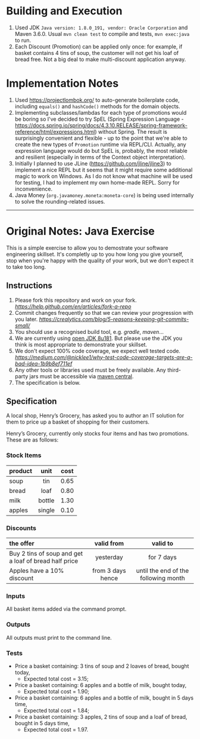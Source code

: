 # Building and Execution
1. Used JDK `Java version: 1.8.0_191, vendor: Oracle Corporation` and Maven 3.6.0. Usual `mvn clean test` to compile and tests, `mvn exec:java` to run.
2. Each Discount (Promotion) can be applied only once: for example, if basket contains 4 tins of soup, the customer will not get his loaf of bread free. Not a big deal to make multi-discount application anyway.

# Implementation Notes
1. Used https://projectlombok.org/ to auto-generate boilerplate code, including `equals()` and `hashCode()` methods for the domain objects.
2. Implementing subclasses/lambdas for each type of promotions would be boring so I've decided to try SpEL (Spring Expression Language - https://docs.spring.io/spring/docs/4.3.10.RELEASE/spring-framework-reference/html/expressions.html) without Spring. The result is surprisingly convenient and flexible - up to the point that we're able to create the new types of `Promotion` runtime via REPL/CLI. Actually, any expression language would do but SpEL is, probably, the most reliable and resilient (especially in terms of the Context object interpretation).
3. Initially I planned to use JLine (https://github.com/jline/jline3) to implement a nice REPL but it seems that it might require some additional magic to work on Windows. As I do not know what machine will be used for testing, I had to implement my own home-made REPL. Sorry for inconvenience.
4. Java Money (`org.javamoney.moneta:moneta-core`) is being used internally to solve the rounding-related issues. 

----------
# Original Notes: Java Exercise

This is a simple exercise to allow you to demostrate your software engineering skillset. It's completly up to you how long you give yourself, stop when you're happy with the quality of your work, but we don't expect it to take too long.

## Instructions
  1. Please fork this repository and work on your fork.
     _https://help.github.com/en/articles/fork-a-repo_
  2. Commit changes frequently so that we can review your progression with you later.
     _https://crealytics.com/blog/5-reasons-keeping-git-commits-small/_
  3. You should use a recognised build tool, e.g. _gradle_, _maven_...
  4. We are currently using [open JDK 8u181](https://cdn.azul.com/zulu/bin/zulu8.31.0.1-jdk8.0.181-win_x64.msi). But please use the JDK you think is most appropriate to demonstrate your skillset. 
  5. We don't expect 100% code coverage, we expect well tested code.
     _https://medium.com/@nicklee1/why-test-code-coverage-targets-are-a-bad-idea-1b9b8ef711ef_
  6. Any other tools or libraries used must be freely available. Any third-party jars must be accessible via [maven central](https://mvnrepository.com/repos/central).
  7. The specification is below.
  
## Specification

A local shop, Henry’s Grocery, has asked you to author an IT solution for them to price up a basket of shopping for their customers.

Henry’s Grocery, currently only stocks four items and has two promotions. These are as follows:

### Stock Items
        
|  **product** | **unit**   | **cost** |
| :---  | :---: | :---: |
|  soup    | tin    | 0.65 |
|  bread   | loaf   | 0.80 |
|  milk    | bottle | 1.30 |
|  apples  | single | 0.10 |

### Discounts
 
| **the offer**| **valid from** | **valid to** | 
| :---     | :---: | :---: |    
| Buy 2 tins of soup and get a loaf of bread half price | yesterday | for 7 days |
| Apples have a 10% discount | from 3 days hence | until the end of the following month |

### Inputs
 All basket items added via the command prompt.

### Outputs
All outputs must print to the command line.
     
### Tests
   - Price a basket containing: 3 tins of soup and 2 loaves of bread, bought today, 
     - Expected total cost = 3.15;
   - Price a basket containing: 6 apples and a bottle of milk, bought today, 
     - Expected total cost = 1.90;
   - Price a basket containing: 6 apples and a bottle of milk, bought in 5 days time,
     - Expected total cost = 1.84;
   - Price a basket containing: 3 apples, 2 tins of soup and a loaf of bread, bought in 5 days time,
     - Expected total cost = 1.97.
 
 
